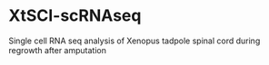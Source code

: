 # XtSCI-scRNAseq
Single cell RNA seq analysis of Xenopus tadpole spinal cord during regrowth after amputation
